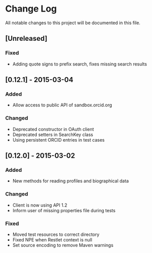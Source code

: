 # Change Log
All notable changes to this project will be documented in this file.

## [Unreleased]
### Fixed
- Adding quote signs to prefix search, fixes missing search results

## [0.12.1] - 2015-03-04
### Added
- Allow access to public API of sandbox.orcid.org

### Changed
- Deprecated constructor in OAuth client
- Deprecated setters in SearchKey class
- Using persistent ORCID entries in test cases

## [0.12.0] - 2015-03-02
### Added
- New methods for reading profiles and biographical data

### Changed
- Client is now using API 1.2
- Inform user of missing properties file during tests

### Fixed
- Moved test resources to correct directory
- Fixed NPE when Restlet context is null
- Set source encoding to remove Maven warnings
